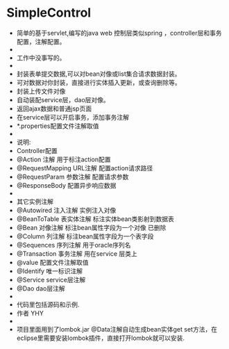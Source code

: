 # SimpleControl
* 简单的基于servlet,编写的java web 控制层类似spring ，controller层和事务配置，注解配置。 
* 
* 工作中没事写的。 
* 
* 封装表单提交数据,可以对bean对像或list集合请求数据封装。
* 可对数据对你封装，直接进行实体插入更新，或查询删除等。
* 封装上传文件对像
* 自动装配service层，dao层对像。 
* 返回ajax数据和普通jsp页面 
* 在service层可以开启事务，添加事务注解
* *.properties配置文件注解取值
* 
* 说明:
* Controller配置
* @Action			注解 用于标注action配置
* @RequestMapping	URL注解 配置action请求路径
* @RequestParam	参数注解 配置请求参数
* @ResponseBody	配置异步响应数据
* 
* 其它实例注解
* @Autowired	注入注解 实例注入对像
* @BeanToTable	表实体注解 标注实体bean类影射到数据表 
* @Bean		对像注解 标注bean属性字段为一个对像 已删除
* @Column		列注解 标注bean属性字段为一个表字段
* @Sequences	序列注解 用于oracle序列名
* @Transaction	事务注解 用在service 层类上
* @value 配置文件注解取值
* @Identify 唯一标识注解
* @Service service层注解
* @Dao dao层注解
* 
* 代码里包括源码和示例.
* 作者 YHY
*
* 项目里面用到了lombok.jar @Data注解自动生成bean实体get set方法，在eclipse里需要安装lombok插件，直接打开lombok就可以安装.
